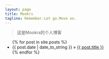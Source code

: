 ```yaml
---
layout: page
title: Mookrs
tagline: Remember.Let go.Move on.
---
```

> 这是Mookrs的个人博客

<ul class="posts">
{% for post in site.posts %}
<li><span class="index-date-tag-fixed-width">{{ post.date | date_to_string }}</span> &raquo; <a href="{{ post.url }}">{{ post.title }}</a></li>
{% endfor %}
</ul>

